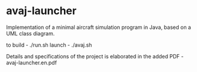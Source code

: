 # avaj-launcher

Implementation of a minimal aircraft simulation program in Java, based on a UML class diagram. 

to build - ./run.sh
launch - ./avaj.sh

Details and specifications of the project is elaborated in the added PDF - avaj-launcher.en.pdf
